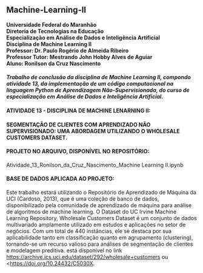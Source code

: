 ## Machine-Learning-II
**Universidade Federal do Maranhão**  \
**Diretoria de Tecnologias na Educação**  \
**Especialização em Análise de Dados e Inteligência Artificial**  \
**Disciplina de Machine Learning II**  \
**Professor: Dr. Paulo Rogério de Almeida Ribeiro**  \
**Professor Tutor: Mestrando John Hobby Alves de Aguiar**  \
**Aluno: Ronilson da Cruz Nascimento**

#### *Trabalho de conclusão da disciplina de Machine Learning II, compondo atividade 13, da implementação de um código computacional na linguagem Python de Aprendizagem Não-Supervisionada, do curso de especialização em Análise de Dados e Inteligência Artificial.*


#### ATIVIDADE 13 - DISCIPLINA DE MACHINE LENARNING II:
#### SEGMENTAÇÃO DE CLIENTES COM APRENDIZADO NÃO SUPERVISIONADO: UMA ABORDAGEM UTILIZANDO O WHOLESALE CUSTOMERS DATASET.


#### PROJETO NO ARQUIVO, DISPONÍVEL NO REPOSITÓRIO:
Atividade_13_Ronilson_da_Cruz_Nascimento_Machine Learning II.ipynb


#### BASE DE DADOS APLICADA AO PROJETO:
Este trabalho estará utilizando o Repositório de Aprendizado de Máquina da UCI (Cardoso, 2013), que é uma coleção de banco de dados, disponibilizado pela comunidade de aprendizado de máquina para análise de algoritmos de machine learning. O Dataset do UC Irvine Machine Learning Repository, Wholesale Customers Dataset é um conjunto de dados multivariado amplamente utilizado em estudos e aplicações no setor de negócios. Com um total de 440 instâncias, ele se destaca por sua aplicabilidade tanto em classificação quanto em agrupamento (clustering), tornando-se um recurso valioso para análises de segmentação de clientes e modelagem preditiva.  está disponível no link <https://archive.ics.uci.edu/dataset/292/wholesale+customers> ou <https://doi.org/10.24432/C5030X.





